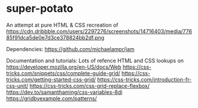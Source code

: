 # super-potato
An attempt at pure HTML &amp; CSS recreation of https://cdn.dribbble.com/users/2297276/screenshots/14716403/media/77685f91dca5de0e7d3ce378824bb2df.png

Dependencies:
https://github.com/michaelampr/jam

Documentation and tutorials:
Lots of refence HTML and CSS lookups on https://developer.mozilla.org/en-US/docs/Web
https://css-tricks.com/snippets/css/complete-guide-grid/
https://css-tricks.com/getting-started-css-grid/
https://css-tricks.com/introduction-fr-css-unit/
https://css-tricks.com/css-grid-replace-flexbox/
https://dev.to/samanthaming/css-variables-8di
https://gridbyexample.com/patterns/
